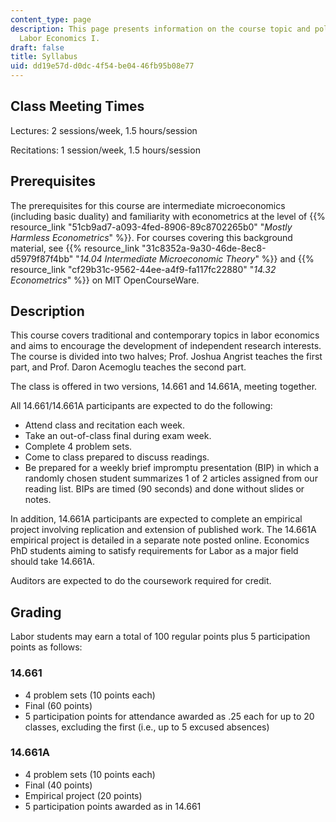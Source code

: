 ```yaml
---
content_type: page
description: This page presents information on the course topic and policies for 14.661
  Labor Economics I.
draft: false
title: Syllabus
uid: dd19e57d-d0dc-4f54-be04-46fb95b08e77
---
```

## Class Meeting Times

Lectures: 2 sessions/week, 1.5 hours/session

Recitations: 1 session/week, 1.5 hours/session 

## Prerequisites

The prerequisites for this course are intermediate microeconomics (including basic duality) and familiarity with econometrics at the level of {{% resource_link "51cb9ad7-a093-4fed-8906-89c8702265b0" "*Mostly Harmless Econometrics*" %}}. For courses covering this background material, see {{% resource_link "31c8352a-9a30-46de-8ec8-d5979f87f4bb" "*14.04 Intermediate Microeconomic Theory*" %}} and {{% resource_link "cf29b31c-9562-44ee-a4f9-fa117fc22880" "*14.32 Econometrics*" %}} on MIT OpenCourseWare.

## Description

This course covers traditional and contemporary topics in labor economics and aims to encourage the development of independent research interests. The course is divided into two halves; Prof. Joshua Angrist teaches the first part, and Prof. Daron Acemoglu teaches the second part.

The class is offered in two versions, 14.661 and 14.661A, meeting together.

All 14.661/14.661A participants are expected to do the following:

- Attend class and recitation each week.
- Take an out-of-class final during exam week.
- Complete 4 problem sets.
- Come to class prepared to discuss readings.
- Be prepared for a weekly brief impromptu presentation (BIP) in which a randomly chosen student summarizes 1 of 2 articles assigned from our reading list. BIPs are timed (90 seconds) and done without slides or notes.

In addition, 14.661A participants are expected to complete an empirical project involving replication and extension of published work. The 14.661A empirical project is detailed in a separate note posted online. Economics PhD students aiming to satisfy requirements for Labor as a major field should take 14.661A.

Auditors are expected to do the coursework required for credit.

## Grading

Labor students may earn a total of 100 regular points plus 5 participation points as follows:

### 14.661

- 4 problem sets (10 points each)
- Final (60 points)
- 5 participation points for attendance awarded as .25 each for up to 20 classes, excluding the first (i.e., up to 5 excused absences)

### 14.661A

- 4 problem sets (10 points each)
- Final (40 points)
- Empirical project (20 points)
- 5 participation points awarded as in 14.661